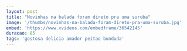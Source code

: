 ```yaml
---
layout: post
title: "Novinhas na balada foram direto pra uma suruba"
image: '/thumbs/novinhas-na-balada-foram-direto-pra-uma-suruba.jpg'
embed: 'https://www.xvideos.com/embedframe/36542145'
duracao: 85
tags: 'gostosa delicia amador peitao bunduda'
---
```

